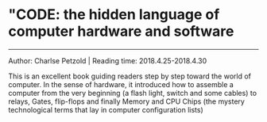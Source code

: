 # "CODE: the hidden language of computer hardware and software
---
Author: Charlse Petzold | Reading time: 2018.4.25-2018.4.30

This is an excellent book guiding readers step by step toward the world of computer. In the sense of hardware, it introduced how to assemble a computer from the very beginning (a flash light, switch and some cables) to relays, Gates, flip-flops and finally Memory and CPU Chips (the mystery technological terms that lay in computer configuration lists)